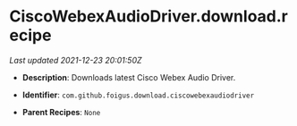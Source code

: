 # CiscoWebexAudioDriver.download.recipe

_Last updated 2021-12-23 20:01:50Z_

- **Description**: Downloads latest Cisco Webex Audio Driver.

- **Identifier**: `com.github.foigus.download.ciscowebexaudiodriver`

- **Parent Recipes**: `None`
